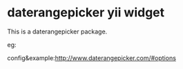 # daterangepicker yii widget
This is a daterangepicker package.

eg:
<?=DatePickerWidget::widget()?>

config&example:http://www.daterangepicker.com/#options
